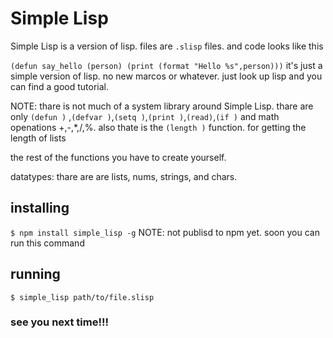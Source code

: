 # Simple Lisp
Simple Lisp is a version of lisp. files are `.slisp` files. and code looks like this

` (defun say_hello (person) (print (format "Hello %s",person))) `
it's just a simple version of lisp. no new marcos or whatever. just look up lisp and you can find a good tutorial.

NOTE: thare is not much of a system library around Simple Lisp. thare are only `(defun )` ,`(defvar )`,`(setq )`,`(print )`,`(read)`,`(if )` and math openations +,-,*,/,%. also thate is the `(length )` function. for getting the length of lists

the rest of the functions you have to create yourself.

datatypes: thare are are lists, nums, strings, and chars.
## installing
`$ npm install simple_lisp -g`
NOTE: not publisd to npm yet. soon you can run this command

## running
`$ simple_lisp path/to/file.slisp`

### see you next time!!!